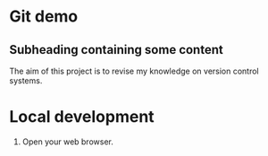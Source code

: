 # Git demo

## Subheading containing some content
The aim of this project is to revise my knowledge on version control systems.

# Local development
1. Open your web browser.